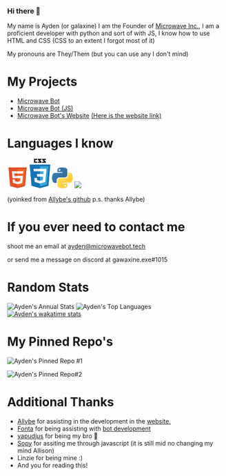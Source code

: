 ### Hi there 👋
My name is Ayden (or galaxine) I am the Founder of [Microwave Inc.](https://github.com/microwave-inc), I am a proficient developer with python and sort of with JS, I know how to use HTML and CSS (CSS to an extent I forgot most of it)

My pronouns are They/Them (but you can use any I don't mind)

# My Projects
- [Microwave Bot](https://github.com/microwave-inc/microwave)
- [Microwave Bot (JS)](https://github.com/microwave-inc/microwave.js)
- [Microwave Bot's Website](https://github.com/microwave-inc/microwave-website) [(Here is the website link)](https://microwavebot.tech)

# Languages I know

<img src="https://raw.githubusercontent.com/Allybe/Allybe/main/photos/html.png" width="48"> <img src="https://github.com/Allybe/Allybe/blob/main/photos/css.png?raw=true" width="48"> <img src="https://raw.githubusercontent.com/Allybe/Allybe/main/photos/python.png" width="48"> <img src="https://user-images.githubusercontent.com/67673392/150631873-e446b0b7-2095-4898-8ae1-a4042c247ba9.png" width="48"> 

(yoinked from [Allybe's github](https://github.com/Allybe/Allybe/blob/main/README.md) p.s. thanks Allybe)

# If you ever need to contact me

shoot me an email at [ayden@microwavebot.tech](mailto:ayden@microwavebot.tech)

or send me a message on discord at gawaxine.exe#1015


# Random Stats
![Ayden's Annual Stats](https://github-readme-stats.vercel.app/api?username=galaxine-senpai&theme=synthwave&show_icons=true)
![Ayden's Top Languages](https://github-readme-stats.vercel.app/api/top-langs/?username=galaxine-senpai&theme=synthwave)
[![Ayden's wakatime stats](https://github-readme-stats.vercel.app/api/wakatime?username=galaxinesenpai&theme=synthwave)](https://github.com/anuraghazra/github-readme-stats)

# My Pinned Repo's

![Ayden's Pinned Repo #1](https://github-readme-stats.vercel.app/api/pin/?username=microwave-inc&repo=microwave.js&theme=synthwave&show_owner=true)

![Ayden's Pinned Repo#2](https://github-readme-stats.vercel.app/api/pin/?username=microwave-inc&repo=microwave-website&theme=synthwave&show_owner=true)

# Additional Thanks

- [Allybe](https://github.com/Allybe) for assisting in the development in the [website.](https://github.com/galaxine-senpai/microwave-website)
- [Fonta](https://github.com/Fonta22) for being assisting with [bot development](https://github.com/galaxine-senpai/microwave)
- [yapudjus](https://github.com/yapudjus) for being my bro 🙂
- [Sopy](https://github.com/sopyb) for assiting me through javascript (it is still mid no changing my mind Allison)
- Linzie for being mine :)
- And you for reading this!
